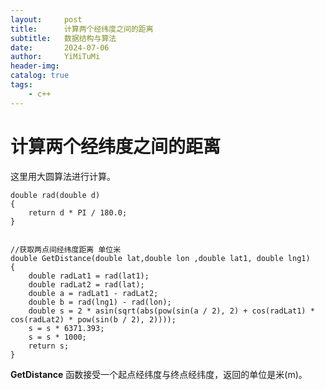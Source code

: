 ```yaml
---
layout:     post
title:      计算两个经纬度之间的距离
subtitle:   数据结构与算法
date:       2024-07-06
author:     YiMiTuMi
header-img: 
catalog: true
tags:
    - c++
---
```


# 计算两个经纬度之间的距离

这里用大圆算法进行计算。

	double rad(double d)
	{
	    return d * PI / 180.0;
	}
	
	
	//获取两点间经纬度距离 单位米
	double GetDistance(double lat,double lon ,double lat1, double lng1)
	{
	    double radLat1 = rad(lat1);
	    double radLat2 = rad(lat);
	    double a = radLat1 - radLat2;
	    double b = rad(lng1) - rad(lon);
	    double s = 2 * asin(sqrt(abs(pow(sin(a / 2), 2) + cos(radLat1) * cos(radLat2) * pow(sin(b / 2), 2))));
	    s = s * 6371.393;
	    s = s * 1000;
	    return s;
	}


**GetDistance** 函数接受一个起点经纬度与终点经纬度，返回的单位是米(m)。
